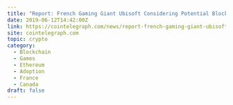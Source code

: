 ```yaml
---
title: "Report: French Gaming Giant Ubisoft Considering Potential Blockchain Applications"
date: 2019-06-12T14:42:00Z
link: https://cointelegraph.com/news/report-french-gaming-giant-ubisoft-considering-potential-blockchain-applications?utm_medium=RSS&utm_source=hune
site: cointelegraph.com
topic: crypto
category:
  - Blockchain
  - Games
  - Ethereum
  - Adoption
  - France
  - Canada
draft: false
---
```

